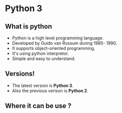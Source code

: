 # Python 3 #
## What is python ##
* Python is a high level programming language.
* Developed by Guido van Rossum during 1985- 1990.
* It supports object-oriented programming.
* It's using python interpretor.
* Simple and easy to understand.

## Versions! ##
* The latest version is **Python 3**.
* Also the previous verison is **Python 2**. 

## Where it can be use ? ##
